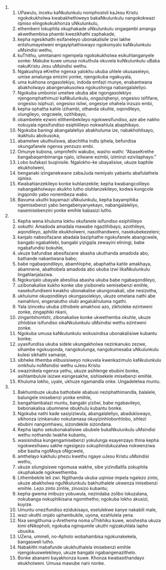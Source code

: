 <ol>
  <li>
    <ol>
      <li>UPawulu, inceku kaNkulunkulu nomphostoli kaJesu Kristu ngokokukholwa kwabakhethiweyo bakaNkulunkulu nangokokwazi iqiniso elingokokukhonza uNkulunkulu,</li>
      <li>ethembeni lokuphila okuphakade uNkulunkulu ongaqambi amanga akwethembisa phambi kwezikhathi zaphakade,</li>
      <li>kepha ngesikhathi esifaneleyo ubonakalisile izwi lakhe entshumayelweni engayiphathiswayo ngokomyalo kaNkulunkulu uMsindisi wethu,</li>
      <li>kuThithu, umntanami ngempela ngokokukholwa esikuhlanganyele sonke: Makube kuwe umusa nokuthula okuvela kuNkulunkulu uBaba nakuKristu Jesu uMsindisi wethu.</li>
      <li>Ngakushiya eKrethe ngenxa yalokhu ukuba uhlele okusaseleyo, umise amalunga emizini yonke, njengokuba ngakuyala,</li>
      <li>uma kukhona ongasolekiyo, indoda emfazi munye, enabantwana abakholwayo abangenakusolwa ngokushinga nabangalaleliyo.</li>
      <li>Ngokuba umbonisi umelwe ukuba abe ngongasolekiyo njengomphathimuzi kaNkulunkulu, ongaziqhenyi, ongesiso isififane, ongesiso isiphuzi, ongesiso isilwi, ongesiye ohahela inzuzo embi,</li>
      <li>kepha ophatha kahle izihambi, othanda okuhle, oqondileyo, olungileyo, ongcwele, ozithibayo,</li>
      <li>obambelele ezwini elithembekileyo ngokwesifundiso, aze abe nakho nokuyala ngesifundiso esiphilileyo nokwahlula abaphikayo.</li>
      <li>Ngokuba baningi abangalaleliyo abakhuluma ize, nabakhohlisayo, ikakhulu abokusoka,</li>
      <li>abamelwe ukuthuliswa, abachitha indlu iphela, befundisa okungafanele ngenxa yenzuzo embi.</li>
      <li>Omunye kubona, umprofethi wakubo, washo wathi: “AbaseKrethe bangabaqambimanga njalo, izilwane ezimbi, iziminzi ezivilaphayo.”</li>
      <li>Lobo bufakazi buqinisile. Ngalokho-ke ubayalisise, ukuze baphile ekukholweni,</li>
      <li>benganaki izinganekwane zabaJuda nemiyalo yabantu abafulathela iqiniso.</li>
      <li>Kwabahlanzekileyo konke kuhlanzekile; kepha kwabangcolileyo nabangakholwayo akukho lutho oluhlanzekileyo, kodwa kungcole ingqondo yabo nonembeza wabo.</li>
      <li>Bavuma ukuthi bayamazi uNkulunkulu, kepha bayamphika ngemisebenzi yabo bengabenyanyekayo, nabangalaleliyo, nasemisebenzini yonke emihle kabasizi lutho.</li>
    </ol>
  </li>
  <li>
    <ol>
      <li>Kepha wena khuluma lokhu okufanele isifundiso esiphilileyo</li>
      <li>sokuthi: Amadoda amadala mawabe ngazithibayo, azothileyo, aqondileyo, aphilile ekukholweni, nasothandweni, nasekubekezeleni;</li>
      <li>kanjalo nabesifazane abadala baziphathe ngokufanele abangcwele, bangabi ngabahlebi, bangabi yizigqila zewayini eliningi, babe ngabafundisi bokuhle,</li>
      <li>ukuze bafundise abesifazane abasha ukuthanda amadoda abo, bathande nabantwana babo;</li>
      <li>babe ngabaqondileyo, abamhlophe, abaphatha kahle amakhaya, abamnene, abathobela amadoda abo ukuba izwi likaNkulunkulu lingahlanjalazwa.</li>
      <li>Ngokunjalo ubayale abesilisa abasha ukuba babe ngabaqondileyo,</li>
      <li>uzibonakalise kukho konke ube yisibonelo semisebenzi emihle, nasekufundiseni kwakho ubonakalise ukungonakali, ube nesizotha,</li>
      <li>ukhulume okuqondileyo okungasolekiyo, ukuze omelana nathi abe namahloni, engenalutho olubi angalukhuluma ngathi.</li>
      <li>Yala izinceku ukuba zithobele amakhosi azo, zikholeke ezintweni zonke, zingaphiki nkani,</li>
      <li>zingantshontshi, zibonakalise konke ukwethemba okuhle, ukuze zihlobise isifundiso sikaNkulunkulu uMsindisi wethu ezintweni zonke.</li>
      <li>Ngokuba umusa kaNkulunkulu wokusindisa ubonakalisiwe kubantu bonke;</li>
      <li>uyasifundisa ukuba sidele ukungakholwa nezinkanuko zezwe, sihambe ngokuqonda, nangokulunga, nangokumesaba uNkulunkulu kulesi sikhathi samanje,</li>
      <li>sibheke ithemba elibusisiweyo nokuvela kwenkazimulo kaNkulunkulu omkhulu noMsindisi wethu uJesu Kristu</li>
      <li>owazinikela ngenxa yethu, ukuze asihlenge ebubini bonke, asihlambulule isizwe esingesakhe, sishisekele imisebenzi emihle.</li>
      <li>Khuluma lokho, uyale, ukhuze ngamandla onke. Ungadelelwa muntu.</li>
    </ol>
  </li>
  <li>
    <ol>
      <li>Bakhumbuze ukuba bathobele ababusi neziphathimandla, balalele, balungele imisebenzi yonke emihle,</li>
      <li>bangahlambalazi muntu, bangabi yizilwi, babe ngabavileyo, bebonakalisa ubumnene obukhulu kubantu bonke.</li>
      <li>Ngokuba nathi kade sasiyiziwula, abangalaleliyo, abadukiswayo, sikhonza izinkanuko nokutamasa okuyizinhlobonhlobo, sihlezi ebubini nangomhawu, sizondekile sizondana.</li>
      <li>Kepha lapho sekubonakalisiwe ububele bukaNkulunkulu uMsindisi wethu nothando lwakhe kubantu,</li>
      <li>wasisindisa kungengamisebenzi yokulunga esayenzayo thina kepha ngokwesihawu sakhe ngesigezo sokuphindukuzalwa nokwenziwa sibe basha ngoMoya oNgcwele,</li>
      <li>amthelayo kakhulu phezu kwethu ngaye uJesu Kristu uMsindisi wethu,</li>
      <li>ukuze silungisiswe ngomusa wakhe, sibe yizindlalifa zokuphila okuphakade ngokwethemba.</li>
      <li>Lithembekile leli zwi. Ngithanda ukuba uqinise impela ngalezo zinto, ukuze abakholwa nguNkulunkulu bakhuthalele ukwenza imisebenzi emihle. Lezo zinto zinhle, zinosizo kubantu;</li>
      <li>kepha gwema imibuzo yobuwula, nezindaba zolibo lokuzalana, nokubanga nokuphikisana ngomthetho; ngokuba lokho akusizi, kuyize.</li>
      <li>Umuntu onezifundiso ezidukisayo, eselulekwe kanye nakabili male,</li>
      <li>wazi ukuthi onjalo uphambukile, uyona, ezahlulela yena.</li>
      <li>Nxa sengithuma u-Arethema noma uThikhiku kuwe, woshesha ukuza kimi eNikopholi; ngokuba nginqumile ukuthi ngizakuhlala lapho ubusika.</li>
      <li>UZena, ummeli, no-Apholo wobahambisa ngokunakekela, bangasweli lutho.</li>
      <li>Nabakithi mabafunde ukukhuthalela imisebenzi emihle njengokuswelekileyo, ukuze bangabi ngabangenazithelo.</li>
      <li>Bonke abanami bayakhonza kuwe. Khonza kwabasithandayo ekukholweni. Umusa mawube nani nonke.</li>
    </ol>
  </li>
</ol>